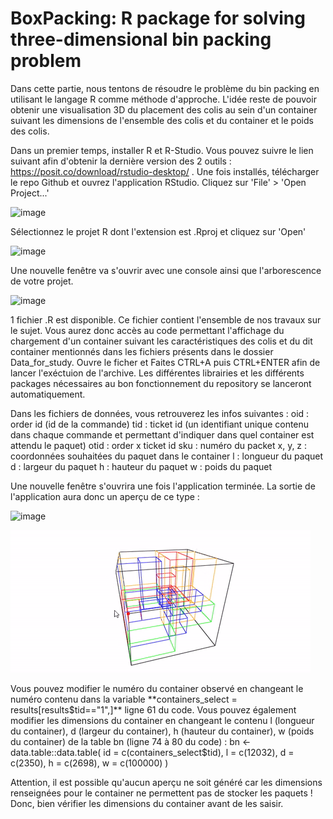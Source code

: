 # BoxPacking: R package for solving three-dimensional bin packing problem

Dans cette partie, nous tentons de résoudre le problème du bin packing en utilisant le langage R comme méthode d'approche. L'idée reste de pouvoir obtenir une visualisation 3D du placement des colis au sein d'un container suivant les dimensions de l'ensemble des colis et du container et le poids des colis. 

Dans un premier temps, installer R et R-Studio. Vous pouvez suivre le lien suivant afin d'obtenir la dernière version des 2 outils : https://posit.co/download/rstudio-desktop/ . Une fois installés, télécharger le repo Github et ouvrez l'application RStudio. Cliquez sur 'File' > 'Open Project...'

![image](https://github.com/belemva/DataScience/assets/43656411/0325e8fa-fab5-46a0-9e2f-55e7aa853138)

Sélectionnez le projet R dont l'extension est .Rproj et cliquez sur 'Open'

![image](https://github.com/belemva/DataScience/assets/43656411/5061e171-89fe-4686-af6d-c334e40b4542)

Une nouvelle fenêtre va s'ouvrir avec une console ainsi que l'arborescence de votre projet. 

![image](https://github.com/belemva/DataScience/assets/43656411/676c6177-eff9-411b-922e-259b73ff708c)


1 fichier .R est disponible. Ce fichier contient l'ensemble de nos travaux sur le sujet. Vous aurez donc accès au code permettant l'affichage du chargement d'un container suivant les caractéristiques des colis et du dit container mentionnés dans les fichiers présents dans le dossier Data_for_study. Ouvre le ficher et Faites CTRL+A puis CTRL+ENTER afin de lancer l'exéctuion de l'archive. Les différentes librairies et les différents packages nécessaires au bon fonctionnement du repository se lanceront automatiquement.

Dans les fichiers de données, vous retrouverez les infos suivantes :
oid : order id (id de la commande)
tid : ticket id (un identifiant unique contenu dans chaque commande et permettant d'indiquer dans quel container est attendu le paquet)
otid : order x ticket id
sku : numéro du packet
x, y, z : coordonnées souhaitées du paquet dans le container
l : longueur du paquet
d : largeur du paquet
h : hauteur du paquet
w : poids du paquet

Une nouvelle fenêtre s'ouvrira une fois l'application terminée. La sortie de l'application aura donc un aperçu de ce type :

![image](https://github.com/belemva/DataScience/assets/43656411/b31505b2-3846-4ae6-8b52-3d7a0599a3e2)

![](giphy.gif)

Vous pouvez modifier le numéro du container observé en changeant le numéro contenu dans la variable **containers_select = results[results$tid=="1",]** ligne 61 du code.
Vous pouvez également modifier les dimensions du container en changeant le contenu l (longueur du container), d (largeur du container), h (hauteur du container), w (poids du container) de la table bn (ligne 74 à 80 du code) : 
bn <- data.table::data.table(
    id = c(containers_select$tid),
    l  = c(12032),
    d  = c(2350),
    h  = c(2698),
    w  = c(100000)
)

Attention, il est possible qu'aucun aperçu ne soit généré car les dimensions renseignées pour le container ne permettent pas de stocker les paquets ! Donc, bien vérifier les dimensions du container avant de les saisir.
